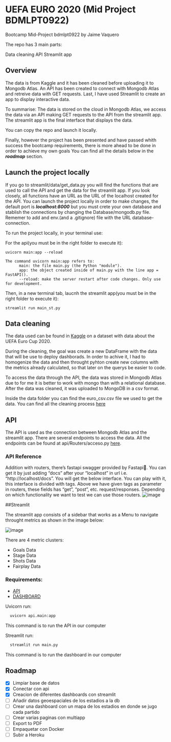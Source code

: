 # UEFA EURO 2020 (Mid Project BDMLPT0922) 
Bootcamp Mid-Project bdmlpt0922 by Jaime Vaquero

The repo has 3 main parts:

Data cleaning
API
Streamlit app

## Overview
The data is from Kaggle and it has been cleaned before uploading it to Mongodb Atlas. An API has been created to connect with Mongodb Atlas and retreive data with GET requests. Last, I have used Streamlit to create an app to display interactive data.

To summarise: The data is stored on the cloud in Mongodb Atlas, we access the data via an API making GET requests to the API from the streamlit app. The streamlit app is the final interface that displays the data.

You can copy the repo and launch it locally.

Finally, however the project has been presented and have passed whith success the bootcamp requirements, there is more ahead to be done in order to achieve my own goals   You can find all the details below in the ***roadmap*** section.



## Launch the project locally

If you go to streamlit/data/get_data.py you will find the functions that are used to call the API and get the data for the streamlit app. If you look closely, all functions have an URL as the URL of the localhost created for the API. You can launch the project locally in order to make changes, the default port is ***localhost:8000*** but you must crete your own database and stablish the connections by changing the Database/mongodb.py file. Rememer to add and env.(and a .gitignore) file with the URL database-connection. 


To run the project locally, in your terminal use:

For the api(you must be in the right folder to execute it):
```
uvicorn main:app --reload

The command uvicorn main:app refers to:
      main: the file main.py (the Python "module").
      app: the object created inside of main.py with the line app = FastAPI().
      --reload: make the server restart after code changes. Only use for development.
```

Then, in a new terminal tab, laucnh the streamlit app(you must be in the right folder to execute it):

```
streamlit run main_st.py
```

## Data cleaning

The data used can be found in [Kaggle](https://www.kaggle.com/datasets/mcarujo/euro-cup-2020) on a dataset with data about the UEFA Euro Cup 2020. 

During the cleaning, the goal was create a new DataFrame with the data that will be use to deploy dashborads. In order to achive it, I had to homogenize the data and then throught pyhton create new columns with the metrics already calculated, so that later on the querys be easier to code. 

To access the data through the API, the data was stored in Mongodb Atlas due to for me it is better to work with mongo than with a relational database. After the data was cleaned, it was uploaded to MongoDB in a csv format.

Inside the data folder you can find the euro_csv.csv file we used to get the data. You can find all the cleaning process [here](https://github.com/Crypto-topo/mid_project/blob/mp1/data/Data_cleaning.ipynb)


## API

The API is used as the connection between Mongodb Atlas and the streamlit app. There are several endpoints to access the data. All the endpoints can be found at api/Routers/acceso.py [here](https://github.com/Crypto-topo/mid_project/blob/mp1/api/Routers/acceso.py). 

### API Reference

Addition with routers, there’s fastapi swagger provided by Fastapi🤯. You can get it by just adding “docs” after your “localhost” in url i.e. “http://localhost/docs”. You will get the below interface. You can play with it, this interface is divided with tags. Above we have given tags as parameter in routers, these fields has “get”, “post”, etc. request/responses. Depending on which functionality we want to test we can use those routers.
![image](https://user-images.githubusercontent.com/113199775/205619231-c4354704-d793-47fc-92f7-6d0558da6298.png)

##Streamlit

The streamlit app consists of a sidebar that works as a Menu to navigate throught metrics as shown in the image below:

![image](https://user-images.githubusercontent.com/113199775/205620381-05fe975b-4931-409d-8474-20e81c6c82e1.png)

There are 4 metric clusters:
- Goals Data
- Stage Data
- Shots Data
- Fairplay Data


### Requirements:

- [API](https://github.com/Crypto-topo/mid_project/blob/mp1/api/requirements.txt)
- [DASHBOARD](https://github.com/Crypto-topo/mid_project/blob/mp1/streamlit/requirements.txt)


Uvicorn run:
```sh
  uvicorn api.main:app 
  ```
  This command is to run the API in our computer

Streamlit run:
```sh
  streamlit run main.py
  ```
  This command is to run the dashboard in our computer 
  
 ## Roadmap
 
 - [x] Limpiar base de datos
 - [x] Conectar con api
 - [x] Creacion de diferentes dashboards con streamlit
 - [ ] Añadir datos geoespaciales de los estadios a la db
 - [ ] Crear una dashboard con un mapa de los estadios en donde se jugo cada partido
 - [ ] Crear varias paginas con multiapp
 - [ ] Export to PDF
 - [ ] Empaquetar con Docker
 - [ ] Subir a Heroku
